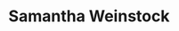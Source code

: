 ---
name: Samantha Weinstock
title: Samantha Weinstock
permalink: /team/samantha-weinstock/
image_id: attJt6jgFKLRtY9cO
image_path: /assets/img/import/bio/samantha-weinstock/samantha-weinstock.jpg
job_title: Head of Operations and Partnerships
blurb: <p>Samantha Weinstock is the head of operations and partnerships for xD and provides research help and project management for select xD projects. Sam brings extensive nonprofit and academic experience to the team. Prior to xD, Sam was the Executive Director of a research nonprofit, Center of Complex Interventions, where she set the strategic vision for the organization, ran day-to-day operations, and worked closely with the CCI research team on various research projects. Before CCI, Sam was the Director of Administration at YarnLabs Inc, a fiscal sponsor for non-profits. She also previously managed research at MIT and worked as a researcher at Harvard Law School and the Berkman Klein Center for Internet &amp; Society. Before entering the academic and non-profit space, Sam worked at Google. She has a master’s degree in Modern European History from the University of Cambridge and a B.A. in History from Grinnell College. When not running operations for xD, Sam can usually be found biking up New England’s finest gravel mountain roads.</p>

---